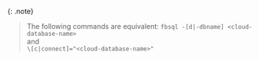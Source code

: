 {: .note}
>The following commands are equivalent:
>`fbsql -[d|-dbname] <cloud-database-name>`<br/>and<br/>
>`\[c|connect]="<cloud-database-name>"`
